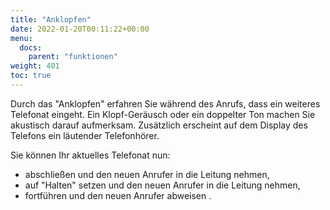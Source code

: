 ```yaml
---
title: "Anklopfen"
date: 2022-01-20T00:11:22+00:00
menu:
  docs:
    parent: "funktionen"
weight: 401
toc: true
---
```


Durch das "Anklopfen" erfahren Sie während des Anrufs, dass ein weiteres Telefonat eingeht. Ein Klopf-Geräusch oder ein doppelter Ton machen Sie akustisch darauf aufmerksam. Zusätzlich erscheint auf dem Display des Telefons ein läutender Telefonhörer.

Sie können Ihr aktuelles Telefonat nun:

* abschließen und den neuen Anrufer in die Leitung nehmen,
* auf "Halten" setzen und den neuen Anrufer in die Leitung nehmen,
* fortführen und den neuen Anrufer abweisen . 
